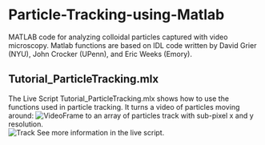 # Particle-Tracking-using-Matlab
MATLAB code for analyzing colloidal particles captured with video microscopy. Matlab functions are based on IDL code written by David Grier (NYU), John Crocker (UPenn), and Eric Weeks (Emory). 

## Tutorial_ParticleTracking.mlx
The Live Script Tutorial_ParticleTracking.mlx shows how to use the functions used in particle tracking.  It turns a video of particles moving around: 
![VideoFrame](https://github.com/zaptowicz/images-in-readme/assets/14822984/26c4650c-4b84-4d20-b703-15ad5e57c678)
to an array of particles track with sub-pixel x and y resolution.  
![Track](https://github.com/zaptowicz/images-in-readme/assets/14822984/1256760f-a36d-4f3e-99e9-397559820e87)
See more information in the live script.  
```
